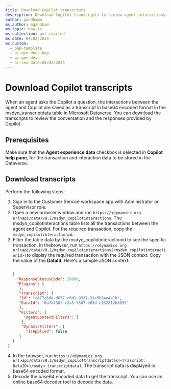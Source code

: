 ```yaml
---
title: Download Copilot transcripts
description: Download Copilot transcripts to review agent interactions and responses. 
author: gandhamm
ms.author: mgandham
ms.topic: how-to 
ms.collection: get-started 
ms.date: 04/02/2024
ms.custom:
  - bap-template
  - ai-gen-docs-bap
  - ai-gen-desc
  - ai-seo-date:04/02/2024
---
```


# Download Copilot transcripts

When an agent asks the Copilot a question, the interactions between the agent and Copilot  are saved as a transcript in base64 encoded format in the msdyn_transcriptdata table in Microsoft Dataverse. You can download the transcripts to review the conversation and the responses provided by Copilot. 

## Prerequisites

Make sure that the **Agent experience data** checkbox is selected in **Copilot help pane**, for the transaction and interaction data to be stored in the Dataverse.

## Download transcripts

Perform the following steps: 

1. Sign in to the Customer Service workspace app with Administrator or Supervisor role.
1. Open a new browser window and run `https://<dynamics org url>api/data/v9.1/msdyn_copilotinteractions`. The msdyn_copilotinteractions table lists all the transactions between the agent and Copilot. For the required transaction, copy the `msdyn_copilotinteractionid`. 
1. Filter the table data by the msdyn_copilotinteractionid to see the specific transaction. In thebrowser, run `https://<dynamics org url>api/data/v9.1/msdyn_copilotinteractions(<msdyn_copilotinteractionid>)`to display the required transaction with the JSON context. Copy the value of the **DataId**. Here's a sample JSON context:

  ```json
  
     { 
       "ResponseStatusCode": 20000, 
       "Plugins": { 
        }, 
        "Transcript": { 
        "Id": "c477c6dd-d877-c6d1-9337-31e5b54e4a1b", 
        "DataId": "0a7a438f-c2a5-58d7-e03d-c932812b3095"  
        }, 
        "Filters": { 
          "AgentContextFilters": [ 
         ], 
         "DynamicFilters": { 
           "IsApplied": false 
        } 
     } 
   }

  ```

4. In the browser, run `https://<dynamics org url>api/data/v9.1/msdyn_copilottranscriptdatas(<Trascript: DataID>)/msdyn_transcriptdata)`. The transcript data is displayed in base64 encoded format. 
5. Decode the base64 encoded data to get the transcript. You can use an online base64 decoder tool to decode the data.




